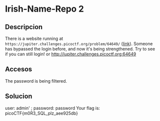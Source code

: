 #  Irish-Name-Repo 2

## Descripcion
There is a website running at `https://jupiter.challenges.picoctf.org/problem/64649/` ([link](https://jupiter.challenges.picoctf.org/problem/64649/)). Someone has bypassed the login before, and now it's being strengthened. Try to see if you can still login! or http://jupiter.challenges.picoctf.org:64649

## Accesos
The password is being filtered.

## Solucion
user: admin' ;
password: password
Your flag is: picoCTF{m0R3_SQL_plz_aee925db}

